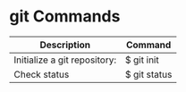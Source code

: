 # git Commands #

Description | Command
-- | -- 
Initialize a git repository: | $ git init
Check status | $ git status 
  
